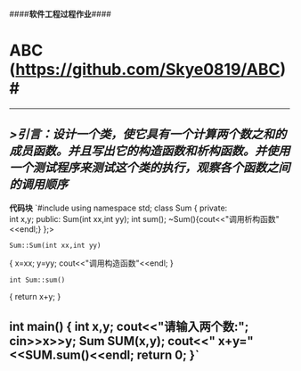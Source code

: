 ####**软件工程过程作业**####
# ABC (https://github.com/Skye0819/ABC)#
********************************************************************************************
***>引言：设计一个类，使它具有一个计算两个数之和的成员函数。并且写出它的构造函数和析构函数。并使用一个测试程序来测试这个类的执行，观察各个函数之间的调用顺序***
---------------------------------------------------------------------------------------------
**代码块**
 `#include<iostream>
    using namespace std;
    class Sum
   {
      private:                                  
      int x,y;
      public:
      Sum(int xx,int yy);
      int sum();
      ~Sum(){cout<<"调用析构函数"<<endl;}
    };>

    Sum::Sum(int xx,int yy)
   {
      x=xx;
      y=yy;
      cout<<"调用构造函数"<<endl;
    }

    int Sum::sum()
   {
     return x+y;
   }

   int main()
  {
     int x,y;
     cout<<"请输入两个数:";
     cin>>x>>y;
     Sum SUM(x,y);
     cout<<"   x+y="<<SUM.sum()<<endl;
     return 0;
    }`
 ----------------------------------------------------------------------------

 
 
 
 
 
 
 
 
 
